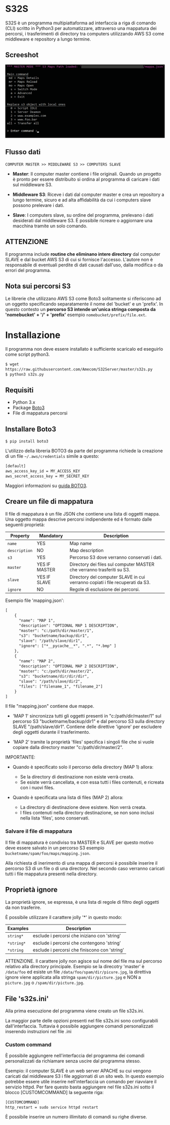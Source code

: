 # S32S

S32S è un programma multipiattaforma ad interfaccia a riga di comando (CLI) scritto in Python3
per automatizzare, attraverso una mappatura dei percorsi,
i trasferimenti di directory tra computers utilizzando AWS S3
come middleware e repository a lungo termine.

## Screeshot

![S32S Screenshot](https://raw.githubusercontent.com/Amecom/S32S/master/screenshot.png)

## Flusso dati

```
COMPUTER MASTER >> MIDDLEWARE S3 >> COMPUTERS SLAVE
```

- **Master**:
Il computer master contiene i file originali. Quando un progetto è pronto per essere 
distribuito si ordina al programma di caricare i dati sul middleware S3.

- **Middleware S3**:
Riceve i dati dal computer master e crea un repository a lungo termine, sicuro e ad alta affidabilità
da cui i computers slave possono prelevare i dati.

- **Slave**:
I computers slave, su ordine del programma, prelevano i dati desiderati dal middleware S3.
È possibile ricreare o aggiornare una macchina tramite un solo comando.

## ATTENZIONE

Il programma include **routine che eliminano intere directory** dal computer SLAVE
e dal bucket AWS S3 di cui si fornisce l'accesso. 
L'autore non è responsabile di eventuali perdite di dati causati
dall'uso, dalla modifica o da errori del programma.

## Nota sui percorsi S3

Le librerie che utilizzano AWS S3 come Boto3 solitamente si riferiscono 
ad un oggetto specificando separatamente il nome del 'bucket' e un 'prefix'. 
In questo contesto un **percorso S3 intende 
un'unica stringa composta da 'nomebucket' + '/' + 'prefix'**
esempio `nomebucket/prefix/file.ext`. 


# Installazione

Il programma non deve essere installato è sufficiente scaricalo ed eseguirlo come script python3.

```
$ wget https://raw.githubusercontent.com/Amecom/S32Server/master/s32s.py
$ python3 s32s.py
```

## Requisiti

- Python 3.x
- Package [Boto3](https://github.com/boto/boto3)
- File di mappatura percorsi

## Installare Boto3

```
$ pip install boto3
```

L'utilizzo della libreria BOTO3 da parte del programma
richiede la creazione di un file ```~/.aws/credentials``` simile a questo:

```
[default]
aws_access_key_id = MY_ACCESS_KEY
aws_secret_access_key = MY_SECRET_KEY
```

Maggiori informazioni su [guida BOTO3](https://github.com/boto/boto3).

## Creare un file di mappatura

Il file di mappatura è un file JSON che contiene una lista di oggetti mappa.
Una oggetto mappa descrive percorsi indipendente ed è formato dalle seguenti proprietà:

| Property | Mandatory | Description |
| --- | --- | --- |
| `name` | YES | Map name |
| `description` | NO  | Map description |
| `s3` | YES | Percorso S3 dove verranno conservati i dati. |
| `master` | YES IF MASTER | Directory dei files sul computer MASTER che verranno trasferiti su S3. |
| `slave` | YES IF SLAVE | Directory del computer SLAVE in cui verranno copiati i file recuperati da S3. |
| `ignore` | NO | Regole di esclusione dei percorsi. |

Esempio file 'mapping.json':
```
[
    {
      "name": "MAP 1",
      "description": "OPTIONAL MAP 1 DESCRIPTION",
      "master": "c:/path/dir/master/1",
      "s3": "bucketname/backup/dir1",
      "slave": "/path/slave/dir1",
      "ignore": ["*__pycache__*", ".*", "*.bmp" ]
    },
    {
      "name": "MAP 2",
      "description": "OPTIONAL MAP 2 DESCRIPTION",
      "master": "c:/path/dir/master/2",
      "s3": "bucketname/dir/dir/dir",
      "slave": "/path/slave/dir2",
	  "files": ["filename_1", "filename_2"]
    }
]
```

Il file "mapping.json" contiene due mappe.

- 'MAP 1' sincronizza tutti gli oggetti presenti in "c:/path/dir/master/1"
sul percorso S3 "bucketname/backup/dir1" e dal percorso S3 sulla directory SLAVE "/path/slave/dir1".
Contiene delle direttive 'ignore' per escludere degli oggetti durante il trasferimento.

- 'MAP 2' tramite la proprietà 'files' specifica i singoli file
che si vuole copiare dalla directory master "c:/path/dir/master/2".

IMPORTANTE:

- Quando è specificato solo il percorso della directory (MAP 1) allora:
	- Se la directory di destinazione non esiste verrà creata.
	- Se esiste verrà cancellata, e con essa tutti i files contenuti, e ricreata con i nuovi files.

- Quando è specificata una lista di files (MAP 2) allora:
	- La directory di destinazione deve esistere. Non verrà creata.
	- I files contenuti nella directory destinazione, se non sono inclusi nella lista 'files', sono conservati.

### Salvare il file di mappatura

Il file di mappatura è condiviso tra MASTER e SLAVE per questo motivo
deve essere salvato in un percorso S3 esempio `bucketname/spam/foo/maps/mapping.json`.

Alla richiesta di inerimento di una mappa di percorsi
è possibile inserire il percorso S3 di un file o di una directory.
Nel secondo caso verranno caricati tutti i file mappatura presenti nella directory.


## Proprietà ignore

La proprietà ignore, se espressa, è una lista di regole di filtro degli oggetti da non trasferire.

È possibile utilizzare il carattere jolly '*' in questo modo:

| Examples | Description |
| --- | --- |
| `string*` | esclude i percorsi che iniziano con 'string' |
| `*string*`| esclude i percorsi che contengono 'string' |
| `*string` | esclude i percorsi che finiscono con 'string' |


ATTENZIONE. Il carattere jolly non agisce sul nome del file ma sul percorso relativo
alla directory principale. Esempio se la direcotry 'master' è `/data/foo`
ed esiste un file `/data/foo/spam/dir/picure.jpg`, la direttiva ignore viene applicata
alla stringa `spam/dir/picture.jpg` e NON a `picture.jpg` o `/spam/dir/picture.jpg`.


## File 's32s.ini'

Alla prima esecuzione del programma viene creato un file s32s.ini.

La maggior parte delle opzioni presenti nel file s32s.ini sono configurabili
dall'interfaccia. Tuttavia è possibile aggiungere comandi personalizzati 
inserendo instruzioni nel file .ini

### Custom command

È possibile aggiungere nell'interfaccia del programma dei comandi 
personalizzati da richiamare senza uscire dal programma stesso.

Esempio: il computer SLAVE è un web server APACHE
su cui vengono caricati dal middleware S3 i file aggiornati di un sito web. 
In questo esempio potrebbe essere utile inserire nell'interfaccia
un comando per riavviare il servizio httpd.
Per fare questo basta aggiungere nel file s32s.ini sotto il blocco [CUSTOMCOMMAND]
la seguente riga:

```
[CUSTOMCOMMAND]
http_restart = sudo service httpd restart
```
È possibile inserire un numero illimitato di comandi su righe diverse.
